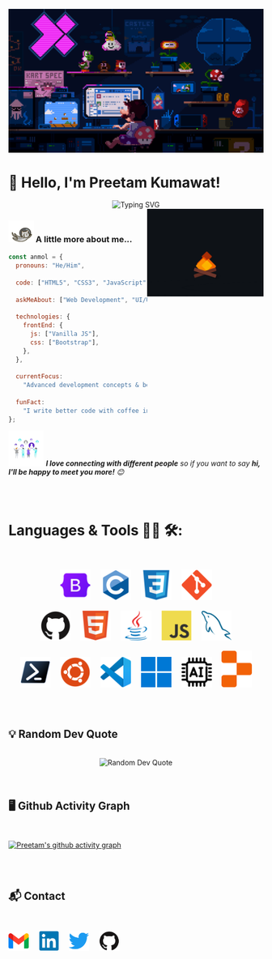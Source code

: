 <p align="center">
  <img src="https://github.com/kumawatpreetam/kumawatpreetam/blob/main/Gif/person-dark.gif" alt="Banner" width ="1000" />
</p>

# 👋 Hello, I'm Preetam Kumawat!

<!--Runing gif image -->

<div align="center">
  <img src="https://readme-typing-svg.herokuapp.com?font=Fira+Code&size=28&duration=4000&pause=1000&color=58A6FF&center=true&vCenter=true&width=600&lines=FrontEnd+Developer+%F0%9F%92%BB;Building+Useful+Tools+%F0%9F%9B%A0%EF%B8%8F;Always+Learning+%F0%9F%93%9A" alt="Typing SVG" />
</div>

<!--right gif image -->

<img align='right' src="https://github.com/kumawatpreetam/kumawatpreetam/blob/main/Gif/fir.gif" width="230">

<!--About me section with gif image -->

### <img src="https://github.com/kumawatpreetam/kumawatpreetam/blob/main/Gif/cat-icon.webp" width="50"> A little more about me...

```javascript
const anmol = {
  pronouns: "He/Him",

  code: ["HTML5", "CSS3", "JavaScript", "Python", "C", "Java"],

  askMeAbout: ["Web Development", "UI/UX", "Tech Trends"],

  technologies: {
    frontEnd: {
      js: ["Vanilla JS"],
      css: ["Bootstrap"],
    },
  },

  currentFocus:
    "Advanced development concepts & becoming a Full-Stack Developer 🚀",

  funFact:
    "I write better code with coffee in hand ☕ and music in the background 🎶",
};
```

<!-- Connection gif image -->

<img src="https://github.com/kumawatpreetam/kumawatpreetam/blob/main/Gif/group.webp" width="70"> <em><b>I love connecting with different people</b> so if you want to say <b>hi, I'll be happy to meet you more!</b> 😊</em>

<br>
<br>

# Languages & Tools 👨‍💻 🛠:

<br>

<!-- Icons -->

<p align="center">

<img src="https://github.com/kumawatpreetam/kumawatpreetam/blob/main/icons/Bootstrap.png " alt="Bootstrap" width="60" hight="60">
&nbsp;
&nbsp;

<img src="https://github.com/kumawatpreetam/kumawatpreetam/blob/main/icons/C.png" alt="C" width="60" hight="60">
&nbsp;
&nbsp;

<img src="https://github.com/kumawatpreetam/kumawatpreetam/blob/main/icons/CSS3.png" alt="CSS" width="60" hight="60">
&nbsp;
&nbsp;

<img src="https://github.com/kumawatpreetam/kumawatpreetam/blob/main/icons/Git.png" alt="Git" width="60" hight="60">
<br>
<br>
<img src="https://github.com/kumawatpreetam/kumawatpreetam/blob/main/icons/GitHub.png" alt="GitHub" width="60" hight="60">
&nbsp;
&nbsp;

<img src="https://github.com/kumawatpreetam/kumawatpreetam/blob/main/icons/HTML5.png" alt="HTML5" width="60" hight="60">
&nbsp;
&nbsp;

<img src="https://github.com/kumawatpreetam/kumawatpreetam/blob/main/icons/Java.png" alt="Java" width="60" hight="60">
&nbsp;
&nbsp;

<img src="https://github.com/kumawatpreetam/kumawatpreetam/blob/main/icons/JavaScript.png" alt="JavaScript"  width="60" hight="60">
&nbsp;
&nbsp;

<img src="https://github.com/kumawatpreetam/kumawatpreetam/blob/main/icons/MySQL.png" alt="MySQL"  width="60" hight="60">
<br>
<br>
<img src="https://github.com/kumawatpreetam/kumawatpreetam/blob/main/icons/Powershell.png" alt="PowerShell" width="60" hight="60">
&nbsp;
&nbsp;

<img src="https://github.com/kumawatpreetam/kumawatpreetam/blob/main/icons/Ubuntu.png" alt="Ubuntu" width="60" hight="60">
&nbsp;
&nbsp;

<img src="https://github.com/kumawatpreetam/kumawatpreetam/blob/main/icons/Visual-Studio-Code-(VS-Code).png" alt="VS-Code" width="60" hight="60">
&nbsp;
&nbsp;

<img src="https://github.com/kumawatpreetam/kumawatpreetam/blob/main/icons/Windows-11.png" alt="Windows-11" width="60" hight="60">
&nbsp;
&nbsp;

<img src="https://github.com/kumawatpreetam/kumawatpreetam/blob/main/icons/Ai.png" alt="Ai" width="60" hight="60">
&nbsp;
&nbsp;

<img src="https://github.com/kumawatpreetam/kumawatpreetam/blob/main/icons/Replit.png" alt="Replit" width="60" hight="60">

</p>

</div>
<br>
<br>

<!--Rendom Quote-->

## 💡 Random Dev Quote

<br>

<div align="center">
  <img src="https://quotes-github-readme.vercel.app/api?type=horizontal&theme=tokyonight" alt="Random Dev Quote"/>
</div>

<br>
<br>

## 🖥️ Github Activity Graph

<br>

[![Preetam's github activity graph](https://github-readme-activity-graph.vercel.app/graph?username=kumawatpreetam&theme=github)](https://github.com/ashutosh00710/github-readme-activity-graph)

<br>
<br>

## 📬 Contact

<br>

<p align="left">
  <a href="mailto:preetamkumawat002@gmail.com"><img src="https://github.com/kumawatpreetam/kumawatpreetam/blob/main/icons/Gmail.png" width="40"/></a>
&nbsp;
&nbsp;
  <a href="https://linkedin.com/in/kumawatpreetam"><img src="https://github.com/kumawatpreetam/kumawatpreetam/blob/main/icons/LinkedIn.png" alt = "LinkedIn" width="40"/></a>
&nbsp;
&nbsp;
  <a href="https://twitter.com/_kumawatpreetam"><img src="https://github.com/kumawatpreetam/kumawatpreetam/blob/main/icons/Twitter.png" alt = "Twitter" width="40"/></a>
&nbsp;
&nbsp;
 <a href="https://github.com/kumawatpreetam"><img src="https://github.com/kumawatpreetam/kumawatpreetam/blob/main/icons/GitHub.png" alt = "GitHub" width="40"/></a>
</p>
